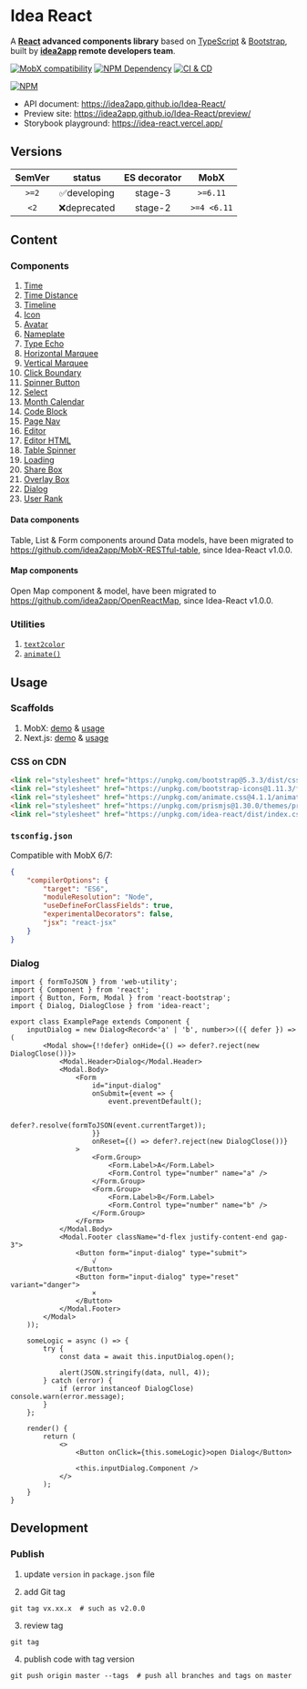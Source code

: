 # Idea React

A **[React][1] advanced components library** based on [TypeScript][2] & [Bootstrap][3], built by **[idea2app][4] remote developers team**.

[![MobX compatibility](https://img.shields.io/badge/Compatible-1?logo=mobx&label=MobX%206%2F7)][5]
[![NPM Dependency](https://img.shields.io/librariesio/github/idea2app/Idea-React.svg)][6]
[![CI & CD](https://github.com/idea2app/Idea-React/actions/workflows/main.yml/badge.svg)][7]

[![NPM](https://nodei.co/npm/idea-react.png?downloads=true&downloadRank=true&stars=true)][8]

- API document: https://idea2app.github.io/Idea-React/
- Preview site: https://idea2app.github.io/Idea-React/preview/
- Storybook playground: https://idea-react.vercel.app/

## Versions

| SemVer |    status    | ES decorator |    MobX     |
| :----: | :----------: | :----------: | :---------: |
| `>=2`  | ✅developing |   stage-3    |  `>=6.11`   |
|  `<2`  | ❌deprecated |   stage-2    | `>=4 <6.11` |

## Content

### Components

1. [Time](source/Time.tsx)
2. [Time Distance](source/TimeDistance.tsx)
3. [Timeline](source/Timeline/)
4. [Icon](source/Icon.tsx)
5. [Avatar](source/Avatar.tsx)
6. [Nameplate](source/Nameplate.tsx)
7. [Type Echo](source/TypeEcho.tsx)
8. [Horizontal Marquee](source/HorizontalMarquee/)
9. [Vertical Marquee](source/VerticalMarquee/)
10. [Click Boundary](source/ClickBoundary.tsx)
11. [Spinner Button](source/SpinnerButton.tsx)
12. [Select](source/Select.tsx)
13. [Month Calendar](source/MonthCalendar.tsx)
14. [Code Block](source/CodeBlock.tsx)
15. [Page Nav](source/PageNav.tsx)
16. [Editor](source/Editor.tsx)
17. [Editor HTML](source/EditorHTML.tsx)
18. [Table Spinner](source/TableSpinner.tsx)
19. [Loading](source/Loading.tsx)
20. [Share Box](source/ShareBox.tsx)
21. [Overlay Box](source/OverlayBox.tsx)
22. [Dialog](source/Dialog.tsx)
23. [User Rank](source/UserRank/)

#### Data components

Table, List & Form components around Data models, have been migrated to https://github.com/idea2app/MobX-RESTful-table, since Idea-React v1.0.0.

#### Map components

Open Map component & model, have been migrated to https://github.com/idea2app/OpenReactMap, since Idea-React v1.0.0.

### Utilities

1. [`text2color`](source/color.ts)
2. [`animate()`](source/animate.ts)

## Usage

### Scaffolds

1. MobX: [demo][9] & [usage][10]
2. Next.js: [demo][11] & [usage][12]

### CSS on CDN

```html
<link rel="stylesheet" href="https://unpkg.com/bootstrap@5.3.3/dist/css/bootstrap.min.css" />
<link rel="stylesheet" href="https://unpkg.com/bootstrap-icons@1.11.3/font/bootstrap-icons.css" />
<link rel="stylesheet" href="https://unpkg.com/animate.css@4.1.1/animate.min.css" />
<link rel="stylesheet" href="https://unpkg.com/prismjs@1.30.0/themes/prism.min.css" />
<link rel="stylesheet" href="https://unpkg.com/idea-react/dist/index.css" />
```

### `tsconfig.json`

Compatible with MobX 6/7:

```json
{
    "compilerOptions": {
        "target": "ES6",
        "moduleResolution": "Node",
        "useDefineForClassFields": true,
        "experimentalDecorators": false,
        "jsx": "react-jsx"
    }
}
```

### Dialog

```tsx
import { formToJSON } from 'web-utility';
import { Component } from 'react';
import { Button, Form, Modal } from 'react-bootstrap';
import { Dialog, DialogClose } from 'idea-react';

export class ExamplePage extends Component {
    inputDialog = new Dialog<Record<'a' | 'b', number>>(({ defer }) => (
        <Modal show={!!defer} onHide={() => defer?.reject(new DialogClose())}>
            <Modal.Header>Dialog</Modal.Header>
            <Modal.Body>
                <Form
                    id="input-dialog"
                    onSubmit={event => {
                        event.preventDefault();

                        defer?.resolve(formToJSON(event.currentTarget));
                    }}
                    onReset={() => defer?.reject(new DialogClose())}
                >
                    <Form.Group>
                        <Form.Label>A</Form.Label>
                        <Form.Control type="number" name="a" />
                    </Form.Group>
                    <Form.Group>
                        <Form.Label>B</Form.Label>
                        <Form.Control type="number" name="b" />
                    </Form.Group>
                </Form>
            </Modal.Body>
            <Modal.Footer className="d-flex justify-content-end gap-3">
                <Button form="input-dialog" type="submit">
                    √
                </Button>
                <Button form="input-dialog" type="reset" variant="danger">
                    ×
                </Button>
            </Modal.Footer>
        </Modal>
    ));

    someLogic = async () => {
        try {
            const data = await this.inputDialog.open();

            alert(JSON.stringify(data, null, 4));
        } catch (error) {
            if (error instanceof DialogClose) console.warn(error.message);
        }
    };

    render() {
        return (
            <>
                <Button onClick={this.someLogic}>open Dialog</Button>

                <this.inputDialog.Component />
            </>
        );
    }
}
```

## Development

### Publish

1. update `version` in `package.json` file

2. add Git tag

```shell
git tag vx.xx.x  # such as v2.0.0
```

3. review tag

```shell
git tag
```

4. publish code with tag version

```shell
git push origin master --tags  # push all branches and tags on master
```

[1]: https://reactjs.org/
[2]: https://www.typescriptlang.org/
[3]: https://getbootstrap.com/
[4]: https://idea2app.github.io/
[5]: https://mobx.js.org/
[6]: https://libraries.io/npm/idea-react
[7]: https://github.com/idea2app/Idea-React/actions/workflows/main.yml
[8]: https://nodei.co/npm/idea-react/
[9]: https://idea2app.github.io/React-MobX-Bootstrap-ts/
[10]: https://github.com/idea2app/React-MobX-Bootstrap-ts/blob/master/src/page/Component.tsx
[11]: https://next-bootstrap-ts.vercel.app/
[12]: https://github.com/idea2app/next-bootstrap-ts/blob/main/pages/component.tsx
